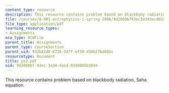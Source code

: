```yaml
---
content_type: resource
description: This resource contains problem based on blackbody radiation, Saha equation.
file: /courses/8-901-astrophysics-i-spring-2006/9d2060b793ec3a34dacd02dd885b3044_ps2.pdf
file_type: application/pdf
learning_resource_types:
- Assignments
ocw_type: OCWFile
parent_title: Assignments
parent_type: CourseSection
parent_uid: 932b82d8-6726-547f-ef58-d30b27bd602c
resourcetype: Document
title: ps2.pdf
uid: 9d2060b7-93ec-3a34-dacd-02dd885b3044
---
```

This resource contains problem based on blackbody radiation, Saha equation.

